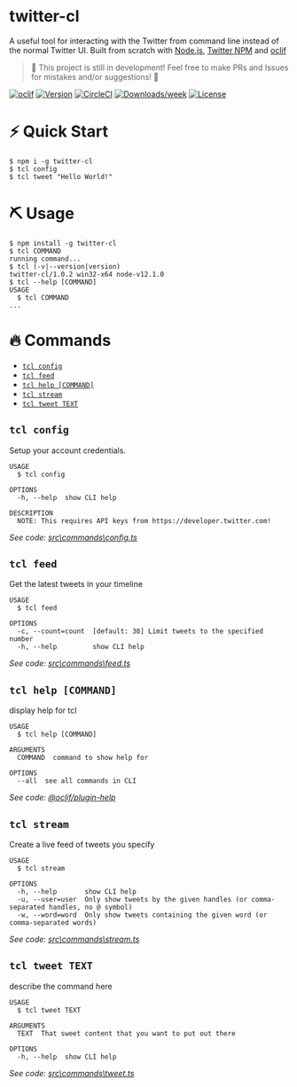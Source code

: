 # twitter-cl

A useful tool for interacting with the Twitter from command line instead of the normal Twitter UI. Built from scratch with [Node.js](https://nodejs.org/en/), [Twitter NPM](https://www.npmjs.com/package/twitter) and [oclif](https://oclif.io/)

> 🚨 This project is still in development! Feel free to make PRs and Issues for mistakes and/or suggestions! 🚨

[![oclif](https://img.shields.io/badge/cli-oclif-blueviolet.svg)](https://oclif.io)
[![Version](https://img.shields.io/npm/v/twitter-cl.svg)](https://npmjs.org/package/twitter-cl)
[![CircleCI](https://circleci.com/gh/leeandher/twitter-cl/tree/master.svg?style=shield)](https://circleci.com/gh/leeandher/twitter-cl/tree/master)
[![Downloads/week](https://img.shields.io/npm/dw/twitter-cl.svg)](https://npmjs.org/package/twitter-cl)
[![License](https://img.shields.io/npm/l/twitter-cl.svg)](https://github.com/leeandher/twitter-cl/blob/master/package.json)

# ⚡ Quick Start

```sh-session
$ npm i -g twitter-cl
$ tcl config
$ tcl tweet "Hello World!"
```

# ⛏️ Usage

<!-- usage -->
```sh-session
$ npm install -g twitter-cl
$ tcl COMMAND
running command...
$ tcl (-v|--version|version)
twitter-cl/1.0.2 win32-x64 node-v12.1.0
$ tcl --help [COMMAND]
USAGE
  $ tcl COMMAND
...
```
<!-- usagestop -->

# 🔥 Commands

<!-- commands -->
* [`tcl config`](#tcl-config)
* [`tcl feed`](#tcl-feed)
* [`tcl help [COMMAND]`](#tcl-help-command)
* [`tcl stream`](#tcl-stream)
* [`tcl tweet TEXT`](#tcl-tweet-text)

## `tcl config`

Setup your account credentials.

```
USAGE
  $ tcl config

OPTIONS
  -h, --help  show CLI help

DESCRIPTION
  NOTE: This requires API keys from https://developer.twitter.com!
```

_See code: [src\commands\config.ts](https://github.com/leeandher/twitter-cl/blob/v1.0.2/src\commands\config.ts)_

## `tcl feed`

Get the latest tweets in your timeline

```
USAGE
  $ tcl feed

OPTIONS
  -c, --count=count  [default: 30] Limit tweets to the specified number
  -h, --help         show CLI help
```

_See code: [src\commands\feed.ts](https://github.com/leeandher/twitter-cl/blob/v1.0.2/src\commands\feed.ts)_

## `tcl help [COMMAND]`

display help for tcl

```
USAGE
  $ tcl help [COMMAND]

ARGUMENTS
  COMMAND  command to show help for

OPTIONS
  --all  see all commands in CLI
```

_See code: [@oclif/plugin-help](https://github.com/oclif/plugin-help/blob/v2.1.4/src\commands\help.ts)_

## `tcl stream`

Create a live feed of tweets you specify

```
USAGE
  $ tcl stream

OPTIONS
  -h, --help       show CLI help
  -u, --user=user  Only show tweets by the given handles (or comma-separated handles, no @ symbol)
  -w, --word=word  Only show tweets containing the given word (or comma-separated words)
```

_See code: [src\commands\stream.ts](https://github.com/leeandher/twitter-cl/blob/v1.0.2/src\commands\stream.ts)_

## `tcl tweet TEXT`

describe the command here

```
USAGE
  $ tcl tweet TEXT

ARGUMENTS
  TEXT  That sweet content that you want to put out there

OPTIONS
  -h, --help  show CLI help
```

_See code: [src\commands\tweet.ts](https://github.com/leeandher/twitter-cl/blob/v1.0.2/src\commands\tweet.ts)_
<!-- commandsstop -->
